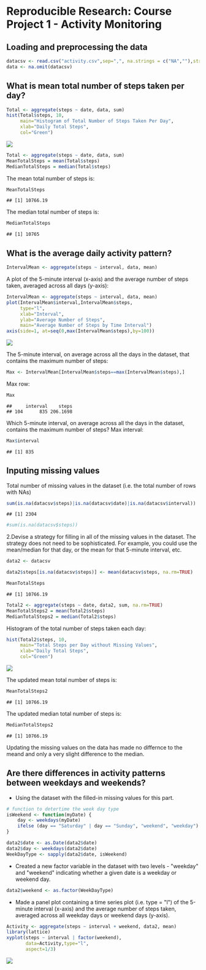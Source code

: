 #   Reproducible Research:  Course Project 1 - Activity Monitoring  


## Loading and preprocessing the data

```r
datacsv <- read.csv("activity.csv",sep=",", na.strings = c("NA",""),stringsAsFactors = FALSE)
data <- na.omit(datacsv)
```
## What is mean total number of steps taken per day?


```r
Total <- aggregate(steps ~ date, data, sum)
hist(Total$steps, 10,
     main="Histogram of Total Number of Steps Taken Per Day",
     xlab="Daily Total Steps",
     col="Green")
```

![](PA1_template_files/figure-html/unnamed-chunk-2-1.png) 


```r
Total <- aggregate(steps ~ date, data, sum)
MeanTotalSteps = mean(Total$steps)
MedianTotalSteps = median(Total$steps)
```
The mean total number of steps is:

```r
MeanTotalSteps
```

```
## [1] 10766.19
```
The median total number of steps is:

```r
MedianTotalSteps
```

```
## [1] 10765
```

## What is the average daily activity pattern?


```r
IntervalMean <- aggregate(steps ~ interval, data, mean)
```
A plot of the 5-minute interval (x-axis) and the average number of steps taken, averaged across all days (y-axis):

```r
IntervalMean <- aggregate(steps ~ interval, data, mean)
plot(IntervalMean$interval,IntervalMean$steps,
     type="l",
     xlab="Interval", 
     ylab="Average Number of Steps",
     main="Average Number of Steps by Time Interval")
axis(side=1, at=seq(0,max(IntervalMean$steps),by=100))
```

![](PA1_template_files/figure-html/unnamed-chunk-7-1.png) 

The 5-minute interval, on average across all the days in the dataset, that contains the maximum number of steps:

```r
Max <- IntervalMean[IntervalMean$steps==max(IntervalMean$steps),]
```
Max row:

```r
Max
```

```
##     interval    steps
## 104      835 206.1698
```
Which 5-minute interval, on average across all the days in the dataset, contains the maximum number of steps?
Max interval:

```r
Max$interval
```

```
## [1] 835
```

## Inputing missing values
Total number of missing values in the dataset (i.e. the total number of rows with NAs)

```r
sum(is.na(datacsv$steps)|is.na(datacsv$date)|is.na(datacsv$interval))
```

```
## [1] 2304
```

```r
#sum(is.na(datacsv$steps))
```

2.Devise a strategy for filling in all of the missing values in the dataset. The strategy does not need to be sophisticated. For example, you could use the mean/median for that day, or the mean for that 5-minute interval, etc.



```r
data2 <- datacsv

data2$steps[is.na(datacsv$steps)] <- mean(datacsv$steps, na.rm=TRUE)

MeanTotalSteps
```

```
## [1] 10766.19
```



```r
Total2 <- aggregate(steps ~ date, data2, sum, na.rm=TRUE)
MeanTotalSteps2 = mean(Total2$steps)
MedianTotalSteps2 = median(Total2$steps)
```

Histogram of the total number of steps taken each day:


```r
hist(Total2$steps, 10,
     main="Total Steps per Day without Missing Values",
     xlab="Daily Total Steps",
     col="Green")
```

![](PA1_template_files/figure-html/unnamed-chunk-14-1.png) 

The updated mean total number of steps is:

```r
MeanTotalSteps2
```

```
## [1] 10766.19
```
The updated median total number of steps is:

```r
MedianTotalSteps2
```

```
## [1] 10766.19
```

Updating the missing values on the data has made no differnce to the meand and only a very slight difference to the median.

## Are there differences in activity patterns between weekdays and weekends?

- Using the dataset with the filled-in missing values for this part.


```r
# function to detertime the week day type
isWeekend <- function(myDate) {
    day <- weekdays(myDate)
    ifelse (day == "Saturday" | day == "Sunday", "weekend", "weekday")
}

data2$date <- as.Date(data2$date)
data2$day <- weekdays(data2$date)
WeekDayType <- sapply(data2$date, isWeekend)
```

- Created a new factor variable in the dataset with two levels - "weekday" and "weekend" indicating whether a given date is a weekday or weekend day.

```r
data2$weekend <- as.factor(WeekDayType)
```

- Made a panel plot containing a time series plot (i.e. type = "l") of the 5-minute interval (x-axis) and the average number of steps taken, averaged across all weekday days or weekend days (y-axis).

```r
Activity <- aggregate(steps ~ interval + weekend, data2, mean)
library(lattice)
xyplot(steps ~ interval | factor(weekend),
       data=Activity,type="l",
       aspect=1/3)
```

![](PA1_template_files/figure-html/unnamed-chunk-19-1.png) 
